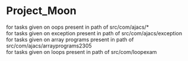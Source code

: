# Project_Moon
for tasks given on oops present in path of src/com/ajacs/*  
for tasks given on exception present in path of src/com/ajacs/exception  
for tasks given on array programs present in path of src/com/ajacs/arrayprograms2305  
for tasks given on loops present in path of src/com/loopexam  

